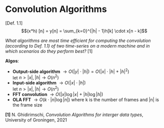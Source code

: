 # Convolution Algorithms  

[Def. 1.1]  
$$(x*h) [n] = y[n] = \sum_{k=0}^{|h| - 1}h[k] \cdot x[n - k]$$

*What algorithms are most time efficient for computing the convolution  
(according to Def. 1.1) of two time-series on a modern machine and in  
which scenarios do they perform best?* [1]  

**Algos**:  

- **Output-side algorithm** $\rightarrow O(|y| \cdot |h|) = O(|x| \cdot |h| + |h|^2)$  
  let $n > |x|, |h| \rightarrow O(n^2)$  
- **Input-side algorithm** $\rightarrow O(|x| \cdot |h|)$  
  let $n > |x|, |h|\rightarrow O(n^2)$
- **FFT convolution** $\rightarrow O(|x| \log{|x|} + |h| \log{|h|})$
- **OLA FFT** $\rightarrow O(k \cdot |n| \log{|n|})$ where k is the number of frames and |n| is the frame size  

**[1]** N. Ghidirimschi, *Convolution Algorithms for interger data types*, University of Groningen, 2021
